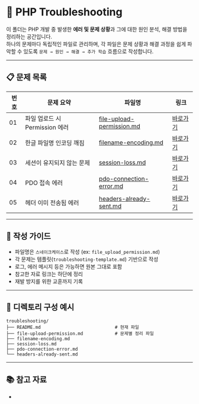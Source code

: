 # 🐛 PHP Troubleshooting

이 폴더는 PHP 개발 중 발생한 **에러 및 문제 상황**과 그에 대한 원인 분석, 해결 방법을 정리하는 공간입니다.  
하나의 문제마다 독립적인 파일로 관리하며, 각 파일은 문제 상황과 해결 과정을 쉽게 파악할 수 있도록 `문제 → 원인 → 해결 → 추가 학습` 흐름으로 작성합니다.

---

## 📋 문제 목록

| 번호 | 문제 요약 | 파일명 | 링크 |
|---|---|---|---|
| 01 | 파일 업로드 시 Permission 에러 | [file-upload-permission.md](./file-upload-permission.md) | [바로가기](./file-upload-permission.md) |
| 02 | 한글 파일명 인코딩 깨짐 | [filename-encoding.md](./filename-encoding.md) | [바로가기](./filename-encoding.md) |
| 03 | 세션이 유지되지 않는 문제 | [session-loss.md](./session-loss.md) | [바로가기](./session-loss.md) |
| 04 | PDO 접속 에러 | [pdo-connection-error.md](./pdo-connection-error.md) | [바로가기](./pdo-connection-error.md) |
| 05 | 헤더 이미 전송됨 에러 | [headers-already-sent.md](./headers-already-sent.md) | [바로가기](./headers-already-sent.md) |

---

## 📑 작성 가이드
- 파일명은 `스네이크케이스`로 작성 (ex: `file_upload_permission.md`)
- 각 문제는 템플릿(`troubleshooting-template.md`) 기반으로 작성
- 로그, 에러 메시지 등은 가능하면 원본 그대로 포함
- 참고한 자료 링크는 하단에 정리
- 재발 방지를 위한 교훈까지 기록

---

## 📂 디렉토리 구성 예시
```text
troubleshooting/
├── README.md                            # 현재 파일
├── file-upload-permission.md            # 문제별 정리 파일
├── filename-encoding.md
├── session-loss.md
├── pdo-connection-error.md
└── headers-already-sent.md
```

---

## 📚 참고 자료
- 


